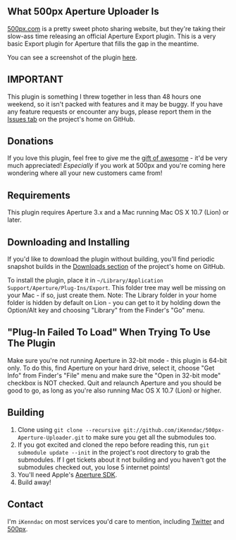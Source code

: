 ## What 500px Aperture Uploader Is ##

[500px.com](http://500px.com/) is a pretty sweet photo sharing website, but they're taking their slow-ass time releasing an official Aperture Export plugin. This is a very basic Export plugin for Aperture that fills the gap in the meantime.

You can see a screenshot of the plugin [here](http://cloud.github.com/downloads/iKenndac/500px-Aperture-Uploader/LatestScreenshot.png).

## IMPORTANT ##

This plugin is something I threw together in less than 48 hours one weekend, so it isn't packed with features and it may be buggy. If you have any feature requests or encounter any bugs, please report them in the [Issues tab](https://github.com/iKenndac/500px-Aperture-Uploader/issues) on the project's home on GitHub.

## Donations ##

If you love this plugin, feel free to give me the [gift of awesome](https://500px.com/gift) - it'd be very much appreciated! *Especially* if you work at 500px and you're coming here wondering where all your new customers came from! 

## Requirements ##

This plugin requires Aperture 3.x and a Mac running Mac OS X 10.7 (Lion) or later.

## Downloading and Installing ##

If you'd like to download the plugin without building, you'll find periodic snapshot builds in the [Downloads section](https://github.com/iKenndac/500px-Aperture-Uploader/downloads) of the project's home on GitHub.

To install the plugin, place it in `~/Library/Application Support/Aperture/Plug-Ins/Export`. This folder tree may well be missing on your Mac - if so, just create them. Note: The Library folder in your home folder is hidden by default on Lion - you can get to it by holding down the Option/Alt key and choosing "Library" from the Finder's "Go" menu.

## "Plug-In Failed To Load" When Trying To Use The Plugin ##

Make sure you're not running Aperture in 32-bit mode - this plugin is 64-bit only. To do this, find Aperture on your hard drive, select it, choose "Get Info" from Finder's "File" menu and make sure the "Open in 32-bit mode" checkbox is NOT checked. Quit and relaunch Aperture and you should be good to go, as long as you're also running Mac OS X 10.7 (Lion) or higher.

## Building ##

1. Clone using `git clone --recursive git://github.com/iKenndac/500px-Aperture-Uploader.git` to make sure you get all the submodules too.
2. If you got excited and cloned the repo before reading this, run `git submodule update --init` in the project's root directory to grab the submodules. If I get tickets about it not building and you haven't got the submodules checked out, you lose 5 internet points!
3. You'll need Apple's [Aperture SDK](http://connect.apple.com/cgi-bin/WebObjects/MemberSite.woa/wa/getSoftware?bundleID=20044).
4. Build away!

## Contact ##

I'm `iKenndac` on most services you'd care to mention, including [Twitter](http://twitter.com/iKenndac) and [500px](http://500px.com/iKenndac).
